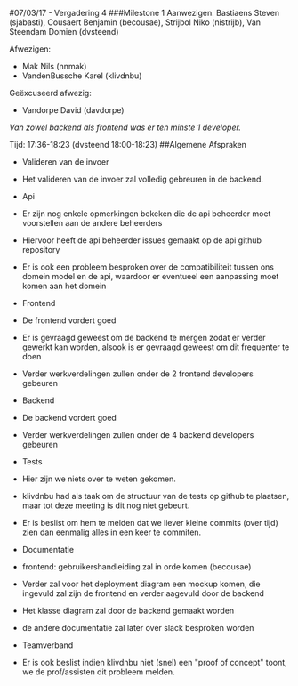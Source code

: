 #07/03/17 - Vergadering 4
###Milestone 1
Aanwezigen: Bastiaens Steven (sjabasti), Cousaert Benjamin (becousae), Strijbol Niko (nistrijb), Van Steendam Domien (dvsteend)

Afwezigen:
 * Mak Nils (nnmak)
 * VandenBussche Karel (klivdnbu)

Geëxcuseerd afwezig:
 * Vandorpe David (davdorpe)

_Van zowel backend als frontend was er ten minste 1 developer._

Tijd: 17:36-18:23
(dvsteend 18:00-18:23)
##Algemene Afspraken


* Valideren van de invoer
 * Het valideren van de invoer zal volledig gebreuren in de backend. 
 
 
 * Api
  * Er zijn nog enkele opmerkingen bekeken die de api beheerder moet voorstellen aan de andere beheerders
  * Hiervoor heeft de api beheerder issues gemaakt op de api github repository
  * Er is ook een probleem besproken over de compatibiliteit tussen ons domein model en de api, waardoor er eventueel een aanpassing moet komen aan het domein
  
* Frontend
 * De frontend vordert goed
 * Er is gevraagd geweest om de backend te mergen zodat er verder gewerkt kan worden, alsook is er gevraagd geweest om dit frequenter te doen
 * Verder werkverdelingen zullen onder de 2 frontend developers gebeuren
 
* Backend
 * De backend vordert goed
 * Verder werkverdelingen zullen onder de 4 backend developers gebeuren
 
* Tests
 * Hier zijn we niets over te weten gekomen.
 * klivdnbu had als taak om de structuur van de tests op github te plaatsen, maar tot deze meeting is dit nog niet gebeurt.
 * Er is beslist om hem te melden dat we liever kleine commits (over tijd) zien dan eenmalig alles in een keer te commiten.
 
 
* Documentatie
 * frontend: gebruikershandleiding zal in orde komen (becousae)
 * Verder zal voor het deployment diagram een mockup komen, die ingevuld zal zijn de frontend en verder aagevuld door de backend
 * Het klasse diagram zal door de backend gemaakt worden
 * de andere documentatie zal later over slack besproken worden
 
* Teamverband
 * Er is ook beslist indien klivdnbu niet (snel) een "proof of concept" toont, we de prof/assisten dit probleem melden.

